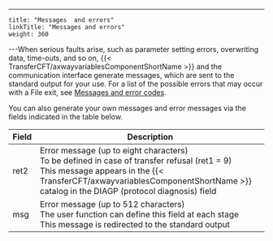 ---
    title: "Messages  and errors"
    linkTitle: "Messages and errors"
    weight: 360
---When serious faults arise, such as parameter setting errors, overwriting
data, time-outs, and so on, {{< TransferCFT/axwayvariablesComponentShortName  >}} and the communication
interface generate messages, which are sent to the standard output for your use. For a list of the possible
errors that may occur with a File exit, see [Messages
and error codes](../../../../troubleshoot_intro/messages_and_error_codes_start_here).

You can also generate your own messages and error messages via the fields
indicated in the table below.


| Field  | Description  |
| --- | --- |
| ret2 | Error message (up to eight characters)<br /> To be defined in case of transfer refusal (ret1 = 9)<br /> This message appears in the {{< TransferCFT/axwayvariablesComponentShortName  >}} catalog in the DIAGP (protocol diagnosis) field  |
| msg  | Error message (up to 512 characters)<br /> The user function can define this field at each stage<br /> This message is redirected to the standard output  |

